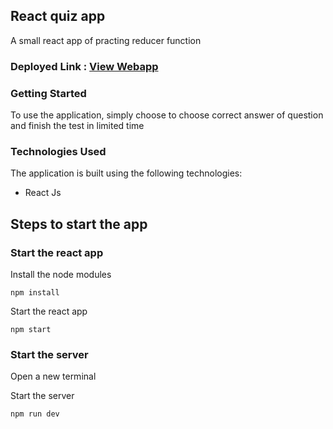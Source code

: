 
## React quiz app
A small react app of practing reducer function

### Deployed Link : [View Webapp](https://podstream.netlify.app/)


### Getting Started
To use the application, simply choose to choose correct answer of question and finish the test in limited time

### Technologies Used
The application is built using the following technologies:

- React Js


## Steps to start the app

### Start the react app

Install the node modules
```
npm install
```
Start the react app
```
npm start
```

### Start the server
Open a new terminal

Start the server
```
npm run dev
```